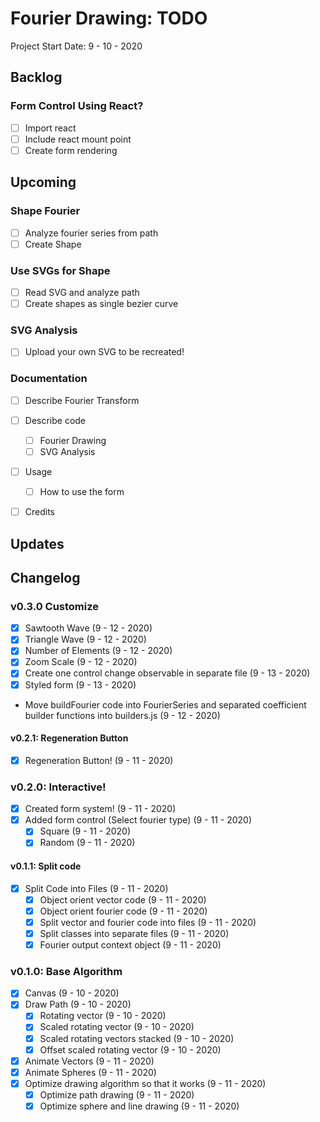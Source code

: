 Fourier Drawing: TODO
====================================================================================
Project Start Date: 9 - 10 - 2020

Backlog
------------------------------------------------------------------------------------

### Form Control Using React?

- [ ] Import react
- [ ] Include react mount point
- [ ] Create form rendering

Upcoming
------------------------------------------------------------------------------------

### Shape Fourier

- [ ] Analyze fourier series from path
- [ ] Create Shape

### Use SVGs for Shape

- [ ] Read SVG and analyze path
- [ ] Create shapes as single bezier curve

### SVG Analysis

- [ ] Upload your own SVG to be recreated!

### Documentation

- [ ] Describe Fourier Transform
- [ ] Describe code
    - [ ] Fourier Drawing
    - [ ] SVG Analysis
- [ ] Usage
    - [ ] How to use the form
- [ ] Credits


Updates
------------------------------------------------------------------------------------

Changelog
------------------------------------------------------------------------------------

### v0.3.0 Customize

- [x] Sawtooth Wave (9 - 12 - 2020)
- [x] Triangle Wave (9 - 12 - 2020)
- [x] Number of Elements (9 - 12 - 2020)
- [x] Zoom Scale (9 - 12 - 2020)
- [x] Create one control change observable in separate file (9 - 13 - 2020)
- [x] Styled form (9 - 13 - 2020)
- Move buildFourier code into FourierSeries and separated coefficient builder 
    functions into builders.js (9 - 12 - 2020)

#### v0.2.1: Regeneration Button

- [x] Regeneration Button! (9 - 11 - 2020)

### v0.2.0: Interactive!

- [x] Created form system! (9 - 11 - 2020)
- [x] Added form control (Select fourier type) (9 - 11 - 2020)
    - [x] Square (9 - 11 - 2020)
    - [x] Random (9 - 11 - 2020)

#### v0.1.1: Split code

- [x] Split Code into Files (9 - 11 - 2020)
    - [x] Object orient vector code (9 - 11 - 2020)
    - [x] Object orient fourier code (9 - 11 - 2020)
    - [x] Split vector and fourier code into files (9 - 11 - 2020)
    - [x] Split classes into separate files (9 - 11 - 2020)
    - [x] Fourier output context object (9 - 11 - 2020)

### v0.1.0: Base Algorithm

- [x] Canvas (9 - 10 - 2020)
- [x] Draw Path (9 - 10 - 2020)
    - [x] Rotating vector (9 - 10 - 2020)
    - [x] Scaled rotating vector (9 - 10 - 2020)
    - [x] Scaled rotating vectors stacked (9 - 10 - 2020)
    - [x] Offset scaled rotating vector (9 - 10 - 2020)
- [x] Animate Vectors (9 - 11 - 2020)
- [x] Animate Spheres (9 - 11 - 2020)
- [x] Optimize drawing algorithm so that it works (9 - 11 - 2020)
    - [x] Optimize path drawing (9 - 11 - 2020)
    - [x] Optimize sphere and line drawing (9 - 11 - 2020)
